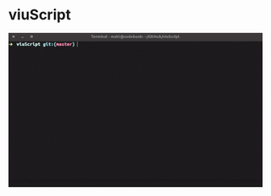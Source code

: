 # viuScript

![Alt Text](https://github.com/mattcoding4days/viuScript/blob/master/img/ezgif.com-optimize.gif)
